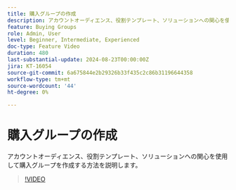 ```yaml
---
title: 購入グループの作成
description: アカウントオーディエンス、役割テンプレート、ソリューションへの関心を使用して購入グループを作成する方法を説明します。
feature: Buying Groups
role: Admin, User
level: Beginner, Intermediate, Experienced
doc-type: Feature Video
duration: 480
last-substantial-update: 2024-08-23T00:00:00Z
jira: KT-16054
source-git-commit: 6a675844e2b29326b33f435c2c86b31196644358
workflow-type: tm+mt
source-wordcount: '44'
ht-degree: 0%

---
```



# 購入グループの作成

アカウントオーディエンス、役割テンプレート、ソリューションへの関心を使用して購入グループを作成する方法を説明します。

>[!VIDEO](https://video.tv.adobe.com/v/3433081/?learn=on)
